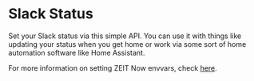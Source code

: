 # Slack Status

Set your Slack status via this simple API. You can use it with things like updating your status when you get home or work via some sort of home automation software like Home Assistant.

For more information on setting ZEIT Now envvars, check [here](https://zeit.co/docs/v2/deployments/environment-variables-and-secrets/).